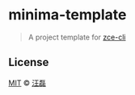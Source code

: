 # minima-template

> A project template for [zce-cli](https://github.com/zce/zce-cli)

## License

[MIT](LICENSE) &copy; [汪磊](https://zce.me)
